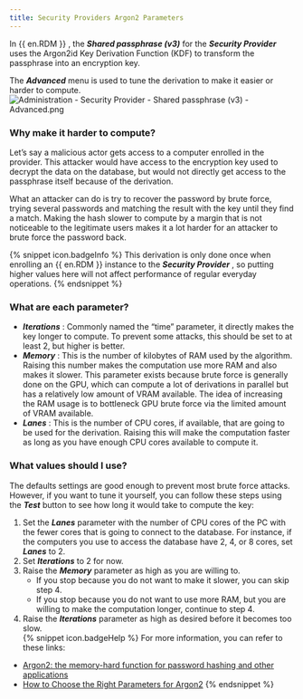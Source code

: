 ```yaml
---
title: Security Providers Argon2 Parameters
---
```

In {{ en.RDM }} , the ***Shared passphrase (v3)*** for the ***Security Provider*** uses the Argon2id Key Derivation Function (KDF) to transform the passphrase into an encryption key.  

The ***Advanced*** menu is used to tune the derivation to make it easier or harder to compute.
![Administration - Security Provider - Shared passphrase (v3) - Advanced.png](/img/en/kb/kb5017.png)
### Why make it harder to compute?
Let’s say a malicious actor gets access to a computer enrolled in the provider. This attacker would have access to the encryption key used to decrypt the data on the database, but would not directly get access to the passphrase itself because of the derivation.  

What an attacker can do is try to recover the password by brute force, trying several passwords and matching the result with the key until they find a match. Making the hash slower to compute by a margin that is not noticeable to the legitimate users makes it a lot harder for an attacker to brute force the password back.  

{% snippet icon.badgeInfo %}
This derivation is only done once when enrolling an {{ en.RDM }} instance to the ***Security Provider*** , so putting higher values here will not affect performance of regular everyday operations.
{% endsnippet %}  

### What are each parameter?
* ***Iterations*** : Commonly named the “time” parameter, it directly makes the key longer to compute. To prevent some attacks, this should be set to at least 2, but higher is better.
* ***Memory*** : This is the number of kilobytes of RAM used by the algorithm. Raising this number makes the computation use more RAM and also makes it slower. This parameter exists because brute force is generally done on the GPU, which can compute a lot of derivations in parallel but has a relatively low amount of VRAM available. The idea of increasing the RAM usage is to bottleneck GPU brute force via the limited amount of VRAM available.
* ***Lanes*** : This is the number of CPU cores, if available, that are going to be used for the derivation. Raising this will make the computation faster as long as you have enough CPU cores available to compute it.
### What values should I use?
The defaults settings are good enough to prevent most brute force attacks. However, if you want to tune it yourself, you can follow these steps using the ***Test*** button to see how long it would take to compute the key:  

1. Set the ***Lanes*** parameter with the number of CPU cores of the PC with the fewer cores that is going to connect to the database. For instance, if the computers you use to access the database have 2, 4, or 8 cores, set ***Lanes*** to 2.
1. Set ***Iterations*** to 2 for now.
1. Raise the ***Memory*** parameter as high as you are willing to.
    * If you stop because you do not want to make it slower, you can skip step 4.
    * If you stop because you do not want to use more RAM, but you are willing to make the computation longer, continue to step 4.
4. Raise the ***Iterations*** parameter as high as desired before it becomes too slow.  
{% snippet icon.badgeHelp %}
For more information, you can refer to these links:  

* [Argon2: the memory-hard function for password hashing and other applications](https://www.password-hashing.net/argon2-specs.pdf)  
* [How to Choose the Right Parameters for Argon2](https://www.twelve21.io/how-to-choose-the-right-parameters-for-argon2/)
{% endsnippet %}
